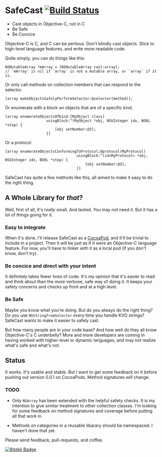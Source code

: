# SafeCast [![Build Status](https://travis-ci.org/fcanas/SafeCast.png?branch=master)](https://travis-ci.org/fcanas/SafeCast)

* Cast objects in Objective-C, not in C
* Be Safe
* Be Concice

Objective-C is C, and C can be perilous. Don't blindly cast objects. Stick to high-level language features, and write more readable code.

Quite simply, you can do things like this:

```
NSMutableArray *mArray = [NSMutableArray cast:array];
// `mArray` is nil if `array` is not a mutable array, or `array` if it is.
```

Or only call methods on collection members that can respond to the selector.

```
[array makeObjectsSafelyPerformSelector:@selector(method)];
```

Or enumerate with a block on objects that are of a specific kind.

```
[array enumerateObjectsOfKind:[MyObject class]
                   usingBlock:^(MyObject *obj, NSUInteger idx, BOOL *stop) {
                       [obj setNumber:@3];
                   }]
```

Or a protocol

```
[array enumerateObjectsConformingToProtocol:@protocol(MyProtocol)
                                 usingBlock:^(id<MyProtocol> *obj, NSUInteger idx, BOOL *stop) {
                                     [obj setNumber:@3];
                                 }]
```

SafeCast has quite a few methods like this, all aimed to make it easy to do the right thing.

## A Whole Library for _that_?

Well, first of all, it's _really_ small. And tested. You may not need it. But it has a lot of things going for it.

### Easy to integrate 

When it's done, I'll release SafeCast as a [CocoaPod](http://guides.cocoapods.org/using/getting-started.html), and it'll be trivial to include in a project. Then it will be just as if it were an Objective-C language feature. For now, you'll have to tinker with it as a local pod (if you don't know, don't try).

### Be concice and direct with your intent

It definitely takes fewer lines of code. It's my opinion that it's easier to read and think about than the more verbose, safe way of doing it. It keeps your safety concerns and checks up front and at a high level.

### Be Safe

Maybe you know what you're doing. But do you always do the right thing? Do you use `NSStringFromSelector` _every_ time you handle KVO strings? SafeCast wants to make it easier to safely cast.

But how many people are in your code base? And how well do they all know Objective-C's C underbelly? More and more developers are coming in having worked with higher-level or dynamic languages, and may not realize what's safe and what's not.

## Status

It works. It's usable and stable. But I want to get some feedback on it before pushing out version 0.0.1 on CocoaPods. Method signatures _will_ change. 

### TODO

* Only `NSArray` has been extended with the helpful safety checks. It is my intention to give similar treatment to other collection classes. I'm looking for some feedback on method signatures and coverage before putting all that work in.

* Methods on categories in a reusable libarary should be namespaced. I haven't done that yet.

Please send feedback, pull-requests, and coffee.

[![Bitdeli Badge](https://d2weczhvl823v0.cloudfront.net/fcanas/safecast/trend.png)](https://bitdeli.com/free "Bitdeli Badge")

<!-- ## Examples

Turn this

```
- (void)someMethod:(NSSet *)set
{
    // Do some stuff...
    [(NSMutableSet *)set addObject:@"name"];
    // Also, you should expect this to crash.
}
```

into this

```
- (void)someMethod:(NSSet *)set
{
    // Do some stuff...
    [[NSmutableSet cast:set] addObject:@"name"];
    // Won't crash! (also, doesn't add @"name" to the set if set isn't mutable)
}
```

Or turn this less hair-raising, but still tedious code

```
- (void)someMethodOnOneSet:(NSSet *)set1 andAnotherSet:(NSSet *)set2
{
    // Do some stuff...
    if ([set1 isKindOfClass:[NSMutableSet class]]) {
        NSMutableSet *mutableSet = (NSMutableSet *)set1;
        [mutableSet addObject:@"name"];
        [mutableSet intersectSet:set2];
    }
}
```

into this

```
- (void)someMethodOnOneSet:(NSSet *)set1 andAnotherSet:(NSSet *)set2
{
    // Do some stuff...
    NSMutableSet *mutableSet = [NSMutableSet cast:set1];
    [mutableSet addObject:@"name"];
    [mutableSet intersectSet:set2];
}
```

or this, depending on how much you like blocks

```
- (void)someMethodOnOneSet:(NSSet *)set1 andAnotherSet:(NSSet *)set2
{
    // Do some stuff...
    [NSMutableSet cast:set1 intoBlock:^(NSMutableSet *mutableSet) {
        [mutableSet addObject:@"name"];
        [mutableSet intersectSet:set2];
    }];
}
``` -->



